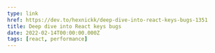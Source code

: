 ```yaml
---
type: link
href: https://dev.to/hexnickk/deep-dive-into-react-keys-bugs-1351
title: Deep dive into React keys bugs
date: 2022-02-14T00:00:00.000Z
tags: [react, performance]
---
```

